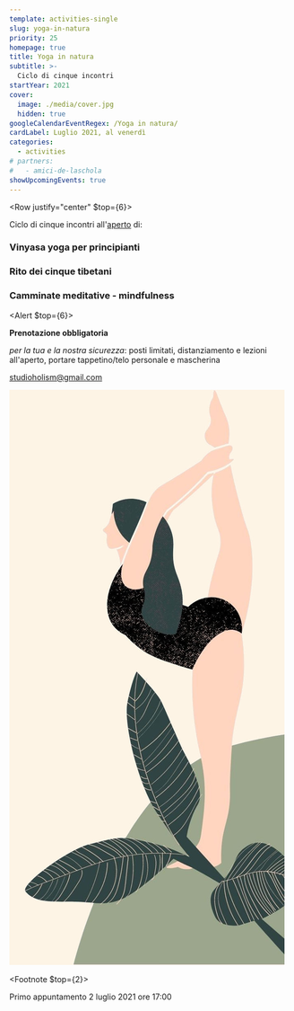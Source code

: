 ```yaml
---
template: activities-single
slug: yoga-in-natura
priority: 25
homepage: true
title: Yoga in natura
subtitle: >-
  Ciclo di cinque incontri
startYear: 2021
cover:
  image: ./media/cover.jpg
  hidden: true
googleCalendarEventRegex: /Yoga in natura/
cardLabel: Luglio 2021, al venerdì
categories:
  - activities
# partners:
#   - amici-de-laschola
showUpcomingEvents: true
---
```


<Row justify="center" $top={6}>
<Col md={6} $align="center">

<EntryInfo variant="upcoming" label="Ogni venerdì di luglio 2021" value="dalle 17:00 alle 18:30"/>
<EntryInfo variant="teacher" label="Tenuto da" value="Erika - Studio HOLISM"/>
<EntryInfo variant="phone" label="Telefono" value="[3518436666](tel:3472506558) (anche WhatsApp)"/>
<EntryInfo variant="email" label="Email" value="[studioholism@gmail.com](mailto:studioholism@gmail.com)"/>
<EntryInfo variant="web" label="Visita" value="la [pagina Facebook](https://www.facebook.com/studio.holism) e il [profilo Instagram](https://www.instagram.com/studio.holism/)"/>
<EntryInfo variant="location" label="A LaSchola" value="[Via Maroni 13, Casciago 21020, VA](https://g.page/laschola?share)" $bottom={6}/>

Ciclo di cinque incontri all'[aperto](/spazi/parco/) di:

### Vinyasa yoga per principianti

### Rito dei cinque tibetani

### Camminate meditative - mindfulness

<Alert $top={6}>

**Prenotazione obbligatoria**

*per la tua e la nostra sicurezza*: posti limitati, distanziamento e lezioni all'aperto, portare tappetino/telo personale e mascherina

</Alert>

<ButtonLink href="mailto:studioholism@gmail.com">studioholism@gmail.com</ButtonLink>

</Col>
<Col md={6} $align="center">

![locandina-yoga-in-natura](./media/cover.jpg)

<Footnote $top={2}>
  
Primo appuntamento 2 luglio 2021 ore 17:00

</Footnote>

</Col>
</Row>
